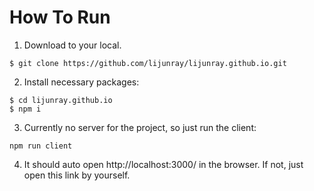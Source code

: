 # How To Run

1. Download to your local.

```
$ git clone https://github.com/lijunray/lijunray.github.io.git
```

2. Install necessary packages:

```
$ cd lijunray.github.io
$ npm i
```

3. Currently no server for the project, so just run the client:

```
npm run client
```

4. It should auto open http://localhost:3000/ in the browser. If not, just open this link by yourself.
